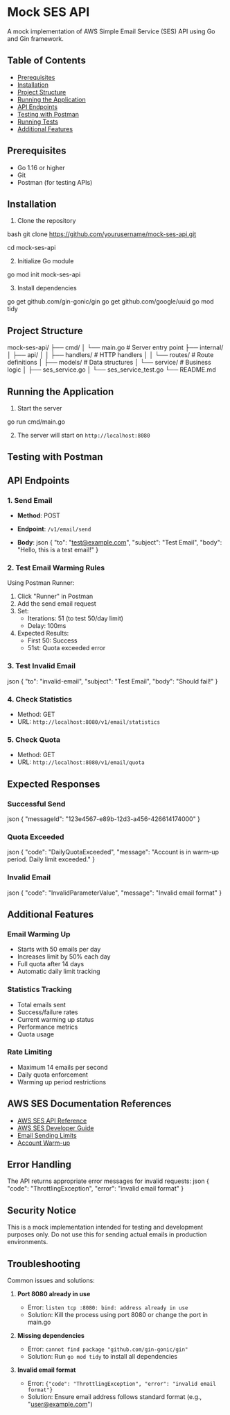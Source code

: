 # Mock SES API

A mock implementation of AWS Simple Email Service (SES) API using Go and Gin framework.

## Table of Contents
- [Prerequisites](#prerequisites)
- [Installation](#installation)
- [Project Structure](#project-structure)
- [Running the Application](#running-the-application)
- [API Endpoints](#api-endpoints)
- [Testing with Postman](#testing-with-postman)
- [Running Tests](#running-tests)
- [Additional Features](#additional-features)

## Prerequisites

- Go 1.16 or higher
- Git
- Postman (for testing APIs)

## Installation

1. Clone the repository

bash
git clone https://github.com/yourusername/mock-ses-api.git

cd mock-ses-api


2. Initialize Go module

go mod init mock-ses-api



3. Install dependencies


go get github.com/gin-gonic/gin
go get github.com/google/uuid
go mod tidy



## Project Structure
mock-ses-api/
├── cmd/
│ └── main.go # Server entry point
├── internal/
│ ├── api/
│ │ ├── handlers/ # HTTP handlers
│ │ └── routes/ # Route definitions
│ ├── models/ # Data structures
│ └── service/ # Business logic
│ ├── ses_service.go
│ └── ses_service_test.go
└── README.md



## Running the Application

1. Start the server

go run cmd/main.go


2. The server will start on `http://localhost:8080`

## Testing with Postman
## API Endpoints

### 1. Send Email
- **Method**: POST

- **Endpoint**: `/v1/email/send`

- **Body**:
json
{
"to": "test@example.com",
"subject": "Test Email",
"body": "Hello, this is a test email!"
}



### 2. Test Email Warming Rules
Using Postman Runner:
1. Click "Runner" in Postman
2. Add the send email request
3. Set:
   - Iterations: 51 (to test 50/day limit)
   - Delay: 100ms
4. Expected Results:
   - First 50: Success
   - 51st: Quota exceeded error

### 3. Test Invalid Email

json
{
"to": "invalid-email",
"subject": "Test Email",
"body": "Should fail!"
}


### 4. Check Statistics
- Method: GET
- URL: `http://localhost:8080/v1/email/statistics`

### 5. Check Quota
- Method: GET
- URL: `http://localhost:8080/v1/email/quota`

## Expected Responses

### Successful Send
json
{
"messageId": "123e4567-e89b-12d3-a456-426614174000"
}


### Quota Exceeded
json
{
"code": "DailyQuotaExceeded",
"message": "Account is in warm-up period. Daily limit exceeded."
}


### Invalid Email
json
{
"code": "InvalidParameterValue",
"message": "Invalid email format"
}


## Additional Features

### Email Warming Up
- Starts with 50 emails per day
- Increases limit by 50% each day
- Full quota after 14 days
- Automatic daily limit tracking

### Statistics Tracking
- Total emails sent
- Success/failure rates
- Current warming up status
- Performance metrics
- Quota usage

### Rate Limiting
- Maximum 14 emails per second
- Daily quota enforcement
- Warming up period restrictions

## AWS SES Documentation References
- [AWS SES API Reference](https://docs.aws.amazon.com/ses/latest/APIReference/Welcome.html)
- [AWS SES Developer Guide](https://docs.aws.amazon.com/ses/latest/DeveloperGuide/Welcome.html)
- [Email Sending Limits](https://docs.aws.amazon.com/ses/latest/DeveloperGuide/manage-sending-limits.html)
- [Account Warm-up](https://docs.aws.amazon.com/ses/latest/DeveloperGuide/warm-up.html)



## Error Handling

The API returns appropriate error messages for invalid requests:
json
{
"code": "ThrottlingException",
"error": "invalid email format"
}



## Security Notice
This is a mock implementation intended for testing and development purposes only. Do not use this for sending actual emails in production environments.


## Troubleshooting

Common issues and solutions:

1. **Port 8080 already in use**
   - Error: `listen tcp :8080: bind: address already in use`
   - Solution: Kill the process using port 8080 or change the port in main.go

2. **Missing dependencies**
   - Error: `cannot find package "github.com/gin-gonic/gin"`
   - Solution: Run `go mod tidy` to install all dependencies

3. **Invalid email format**
   - Error: `{"code": "ThrottlingException", "error": "invalid email format"}`
   - Solution: Ensure email address follows standard format (e.g., "user@example.com")

